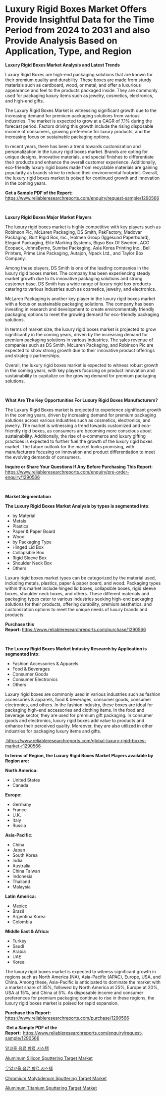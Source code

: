 <p><h1>Luxury Rigid Boxes Market Offers Provide Insightful Data for the Time Period from 2024 to 2031 and also Provide Analysis Based on Application, Type, and Region</h1></p><p><strong>Luxury Rigid Boxes Market Analysis and Latest Trends</strong></p>
<p><p>Luxury Rigid Boxes are high-end packaging solutions that are known for their premium quality and durability. These boxes are made from sturdy materials such as cardboard, wood, or metal, and offer a luxurious appearance and feel to the products packaged inside. They are commonly used for packaging luxury items such as jewelry, cosmetics, electronics, and high-end gifts.</p><p>The Luxury Rigid Boxes Market is witnessing significant growth due to the increasing demand for premium packaging solutions from various industries. The market is expected to grow at a CAGR of 7.1% during the forecast period. Factors driving this growth include the rising disposable income of consumers, growing preference for luxury products, and the increasing focus on sustainable packaging options.</p><p>In recent years, there has been a trend towards customization and personalization in the luxury rigid boxes market. Brands are opting for unique designs, innovative materials, and special finishes to differentiate their products and enhance the overall customer experience. Additionally, eco-friendly luxury rigid boxes made from recyclable materials are gaining popularity as brands strive to reduce their environmental footprint. Overall, the luxury rigid boxes market is poised for continued growth and innovation in the coming years.</p></p>
<p><strong>Get a Sample PDF of the Report:&nbsp;</strong> <a href="https://www.reliableresearchreports.com/enquiry/request-sample/1290566">https://www.reliableresearchreports.com/enquiry/request-sample/1290566</a></p>
<p>&nbsp;</p>
<p><strong>Luxury Rigid Boxes Major Market Players</strong></p>
<p><p>The luxury rigid boxes market is highly competitive with key players such as Robinson Plc, McLaren Packaging, DS Smith, PakFactory, Madovar Packaging, Burt Rigid Box, Inc., Holmen Group (Iggesund Paperboard), Elegant Packaging, Elite Marking Systems, Bigso Box Of Sweden, ACG Ecopack, JohnsByrne, Sunrise Packaging, Asia Korea Printing Inc., Bell Printers, Prime Line Packaging, Autajon, Npack Ltd., and Taylor Box Company.</p><p>Among these players, DS Smith is one of the leading companies in the luxury rigid boxes market. The company has been experiencing steady market growth due to its innovative packaging solutions and strong customer base. DS Smith has a wide range of luxury rigid box products catering to various industries such as cosmetics, jewelry, and electronics.</p><p>McLaren Packaging is another key player in the luxury rigid boxes market with a focus on sustainable packaging solutions. The company has been investing in research and development to create environmentally friendly packaging options to meet the growing demand for eco-friendly packaging solutions.</p><p>In terms of market size, the luxury rigid boxes market is projected to grow significantly in the coming years, driven by the increasing demand for premium packaging solutions in various industries. The sales revenue of companies such as DS Smith, McLaren Packaging, and Robinson Plc are expected to show strong growth due to their innovative product offerings and strategic partnerships.</p><p>Overall, the luxury rigid boxes market is expected to witness robust growth in the coming years, with key players focusing on product innovation and sustainability to capitalize on the growing demand for premium packaging solutions.</p></p>
<p>&nbsp;</p>
<p><strong>What Are The Key Opportunities For Luxury Rigid Boxes Manufacturers?</strong></p>
<p><p>The Luxury Rigid Boxes market is projected to experience significant growth in the coming years, driven by increasing demand for premium packaging solutions across various industries such as cosmetics, electronics, and jewelry. The market is witnessing a trend towards customized and eco-friendly rigid boxes, as consumers are becoming more conscious about sustainability. Additionally, the rise of e-commerce and luxury gifting practices is expected to further fuel the growth of the luxury rigid boxes market. The future outlook for the market looks promising, with manufacturers focusing on innovation and product differentiation to meet the evolving demands of consumers.</p></p>
<p><strong>Inquire or Share Your Questions If Any Before Purchasing This Report:</strong> <a href="https://www.reliableresearchreports.com/enquiry/pre-order-enquiry/1290566">https://www.reliableresearchreports.com/enquiry/pre-order-enquiry/1290566</a></p>
<p>&nbsp;</p>
<p><strong>Market Segmentation</strong></p>
<p><strong>The Luxury Rigid Boxes Market Analysis by types is segmented into:</strong></p>
<p><ul><li>by Material</li><li>Metals</li><li>Plastics</li><li>Paper & Paper Board</li><li>Wood</li><li>by Packaging Type</li><li>Hinged Lid Box</li><li>Collapsible Box</li><li>Rigid Sleeve Box</li><li>Shoulder Neck Box</li><li>Others</li></ul></p>
<p><p>Luxury rigid boxes market types can be categorized by the material used, including metals, plastics, paper & paper board, and wood. Packaging types within this market include hinged lid boxes, collapsible boxes, rigid sleeve boxes, shoulder neck boxes, and others. These different materials and packaging types cater to various industries seeking high-end packaging solutions for their products, offering durability, premium aesthetics, and customization options to meet the unique needs of luxury brands and products.</p></p>
<p><strong>Purchase this Report:&nbsp;</strong><a href="https://www.reliableresearchreports.com/purchase/1290566">https://www.reliableresearchreports.com/purchase/1290566</a></p>
<p>&nbsp;</p>
<p><strong>The Luxury Rigid Boxes Market Industry Research by Application is segmented into:</strong></p>
<p><ul><li>Fashion Accessories & Apparels</li><li>Food & Beverages</li><li>Consumer Goods</li><li>Consumer Electronics</li><li>Others</li></ul></p>
<p><p>Luxury rigid boxes are commonly used in various industries such as fashion accessories & apparels, food & beverages, consumer goods, consumer electronics, and others. In the fashion industry, these boxes are ideal for packaging high-end accessories and clothing items. In the food and beverage sector, they are used for premium gift packaging. In consumer goods and electronics, luxury rigid boxes add value to products and enhance their perceived quality. Moreover, they are also utilized in other industries for packaging luxury items and gifts.</p></p>
<p><a href="https://www.reliableresearchreports.com/global-luxury-rigid-boxes-market-r1290566">&nbsp;https://www.reliableresearchreports.com/global-luxury-rigid-boxes-market-r1290566</a></p>
<p><strong>In terms of Region, the Luxury Rigid Boxes Market Players available by Region are:</strong></p>
<p>
    <p> <strong> North America: </strong>
        <ul>
            <li>United States</li>
            <li>Canada</li>
        </ul>
        </p> 
    <p> <strong> Europe: </strong>
        <ul>
            <li>Germany</li>
            <li>France</li>
            <li>U.K.</li>
            <li>Italy</li>
            <li>Russia</li>
        </ul>
        </p> 
    <p> <strong> Asia-Pacific: </strong>
        <ul>
            <li>China</li>
            <li>Japan</li>
            <li>South Korea</li>
            <li>India</li>
            <li>Australia</li>
            <li>China Taiwan</li>
            <li>Indonesia</li>
            <li>Thailand</li>
            <li>Malaysia</li>
        </ul>
        </p> 
    <p> <strong> Latin America: </strong>
        <ul>
            <li>Mexico</li>
            <li>Brazil</li>
            <li>Argentina Korea</li>
            <li>Colombia</li>
        </ul>
        </p> 
    <p> <strong> Middle East & Africa: </strong>
        <ul>
            <li>Turkey</li>
            <li>Saudi</li>
            <li>Arabia</li>
            <li>UAE</li>
            <li>Korea</li>
        </ul>
    </p>
    </p>
<p><p>The luxury rigid boxes market is expected to witness significant growth in regions such as North America (NA), Asia-Pacific (APAC), Europe, USA, and China. Among these, Asia-Pacific is anticipated to dominate the market with a market share of 35%, followed by North America at 25%, Europe at 20%, USA at 15%, and China at 5%. As disposable income and consumer preferences for premium packaging continue to rise in these regions, the luxury rigid boxes market is poised for rapid expansion.</p></p>
<p><strong>Purchase this Report: </strong><a href="https://www.reliableresearchreports.com/purchase/1290566">https://www.reliableresearchreports.com/purchase/1290566</a></p>
<p>&nbsp;<strong>Get a Sample PDF of the Report:&nbsp;&nbsp;</strong><a href="https://www.reliableresearchreports.com/enquiry/request-sample/1290566">https://www.reliableresearchreports.com/enquiry/request-sample/1290566</a></p>
<p><strong></strong></p>
<p><p><a href="https://github.com/AlbertotDouglas44367/Market-Research-Report-List-3/blob/main/718413483283.md">알코올 음료 향료 시스템</a></p><p><a href="https://github.com/khlifeservices/Market-Research-Report-List-1/blob/main/aluminum-silicon-sputtering-target-market.md">Aluminum Silicon Sputtering Target Market</a></p><p><a href="https://github.com/raap8632/Market-Research-Report-List-3/blob/main/842227883284.md">무알코올 음료 향료 시스템</a></p><p><a href="https://github.com/lukmanduiky01/Market-Research-Report-List-1/blob/main/chromium-molybdenum-sputtering-target-market.md">Chromium Molybdenum Sputtering Target Market</a></p><p><a href="https://github.com/theanastasiyah/Market-Research-Report-List-1/blob/main/aluminum-titanium-sputtering-target-market.md">Aluminum Titanium Sputtering Target Market</a></p></p>